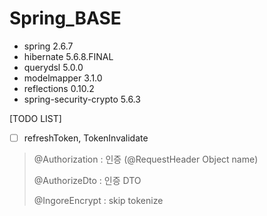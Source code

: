 # Spring_BASE

- spring 2.6.7
- hibernate 5.6.8.FINAL
- querydsl 5.0.0
- modelmapper 3.1.0
- reflections 0.10.2
- spring-security-crypto 5.6.3


[TODO LIST]
- [ ] refreshToken, TokenInvalidate


> @Authorization : 인증 (@RequestHeader Object name)
> 
> @AuthorizeDto : 인증 DTO
> 
> @IngoreEncrypt :  skip tokenize